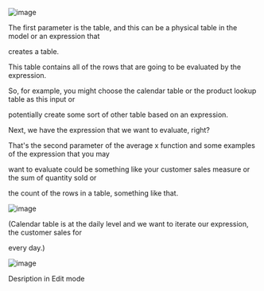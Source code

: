 ![image](https://github.com/liubovkyry/DAX/assets/118057504/169f3e56-0da5-49ce-96b1-0ecebc8ed552)

The first parameter is the table, and this can be a physical table in the model or an expression that

creates a table.

This table contains all of the rows that are going to be evaluated by the expression.

So, for example, you might choose the calendar table or the product lookup table as this input or

potentially create some sort of other table based on an expression.

Next, we have the expression that we want to evaluate, right?

That's the second parameter of the average x function and some examples of the expression that you may

want to evaluate could be something like your customer sales measure or the sum of quantity sold or

the count of the rows in a table, something like that.

![image](https://github.com/liubovkyry/DAX/assets/118057504/3f2a40ed-cef6-4c5b-b0c1-f71bdc8d87b1)


(Calendar table is at the daily level and we want to iterate our expression, the customer sales for

every day.)


![image](https://github.com/liubovkyry/DAX/assets/118057504/5a4354ff-f1e0-42f6-8a40-c4478cd7f050)

Desription in Edit mode

<!-- It is pro tip lecture time.

And in this lecture, we're going to walk through how to create a moving average that uses average X.

So this is the code that we're actually going to create in Power BI and a couple of minutes.

But first, let's walk through exactly kind of what's going on here.

First up, we're using variables to define certain parameters for our inputs.

The first one that we're using is for last transaction date, and we're using a max function here that

is going to look at our Max transaction date based on our current filter context and our visual.

Next, we're defining the average days.

So this is the number of days that we actually want to adjust by within the period, right?

So we could update this to seven to look at the previous week, 14 for the previous two weeks, so on

and so forth for the period and visual we're using filter all and and to define the time period of the

rolling window.

And the rolling window is based on the last transaction date and the current filter context of the visual

meaning that if the point in the visual is July 28th, 2018, that's the latest date in the current

filter context, If it was September 6th, 2018, that would be the latest date in the current filter

context.

And the function is adjusting 30 days back based on that last visible transaction date.

So once we have that window defined, we can then use calculate to return the average daily customer

sales for the period we've defined.

And one thing to note here is that you could actually turn this moving average code into a rolling total

or a rolling count by substituting something like some X or count X for where you see average x here

below calculate.

So you could use this to calculate a moving sum or a moving count within the same period.

Lastly, we return the output of this equation to close out the measure.

Pro tip here.

One of the things that you can actually do is you could create a parameter and substitute that for our

average days, that static average day value.

And this would let you create a dynamic user defined period that would automatically adjust within the

visual.

With that, let's go build this and test it out for ourselves.

All right.

So first things first.

Let's create our measure.

And I'm going to call this moving average.

Moving average X.

The first thing that we're going to do is we're going to define those variables that we saw, right?

So the first variable that we want to define is the last transaction date.

And this is going to equal max.

Calendar table of the transaction date from our calendar table.

I'll close this out.

The next variable we want to define is the average days, right?

So the number of days within the period that we want to look back and I'm going to set this to 30.

Next up is we need to create the time period within the visual.

So period and visual

and this is where we're going to use filter.

With all.

And the calendar table.

Transaction date.

All right.

So what we said right there is basically we're using Filter to return a table and we want it filtered

based on certain parameters.

And the first thing that we're doing is we're clearing all of the filters that may exist on transaction

date.

The second thing that we want to do is we want to use and and allows us to create a logical expression

that if both arguments evaluate to true, then it will return true.

So here's where we want to enter in the logical statements to basically time box this 30 day period.

So again, this is going to be based on the calendar transaction date.

And this is if it's greater than.

The last transaction date minus.

The average days.

And the transaction date.

Is less than or equal to the last transaction date.

Right.

Then we'll return.

True.

So what this block of code here is saying this filter parameter for filter is that let's use a specific

date as an example here.

So for our first parameter of and here we're looking to see if this evaluates to true, right?

So if July 28th, the current calendar date is greater than the last transaction date here, which is

also the max date based on the current context.

So this is basically saying July 28th is greater than July 28th, -30.

If that's true, and if July 28th is less than or equal to July 28th, then return.

True.

And because both of those evaluate to true, what we're doing is we're providing a filter here.

If again, if this was July 28th, we're providing a table that's filtered from June 28th to July 28th.

So that's a breakdown of exactly what's happening here within the filter parameter of this function.

So now we're going to create another variable for the output.

And this is where we're going to use calculate.

Write the expression that we want to calculate is going to be the same average expression that we had

used in a previous lecture to create the daily customer sales, Right?

So we want to look at the calendar table and the expression is going to be customer sales.

And our filter.

It's going to be period and visual.

So what I was saying in the slides is you could change average X here to some X or count X and change

this moving average into a moving total or a moving count.

And then lastly, what we need to do here is return the output.

And again, once this loads, we'll change our home table.

And we will format this as a currency.

Two decimal places.

Great.

So now.

We'll close this out.

And I'm going to move a couple of these visuals around here.

And we're going to create a line and clustered column chart that is going to look at the transaction

date, customer sales and our average sales.

All right.

So we'll add this visual in and.

Let's grab our transaction date.

From the calendar table, and we'll put this on our shared axes.

Next up, customer sales, grab our customer sales measure and throw this on the column values.

All right.

So now we have all of our.

Customer sales trended out by day.

And the last piece here we can do is we'll add in our moving average.

Sales to our line values.

Right.

So there we go.

Now we have a 30 day moving average that is layered over our sales, right?

So here on June 16th, 2018, our moving average for the last 30 days, our average sales over the last

30 days was $5,709.63.

We check out another value here November 30th, 2018.

Our average sales for the last 30 days was $6,146.

Right?

So that's how you create a moving average using average and some variables. -->
